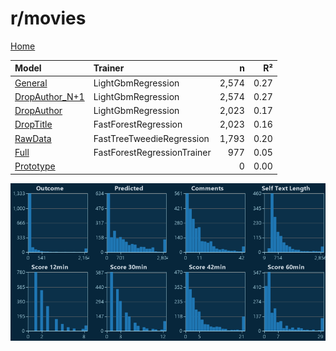 # r/movies

[Home](../index.md)

|Model|Trainer|n|R²|
|:---|:---|---:|---:|
|[General](models/hunch_movies_General.md)|LightGbmRegression|2,574|0.27|
|[DropAuthor_N+1](models/hunch_movies_DropAuthor_N+1.md)|LightGbmRegression|2,574|0.27|
|[DropAuthor](models/hunch_movies_DropAuthor.md)|LightGbmRegression|2,023|0.17|
|[DropTitle](models/hunch_movies_DropTitle.md)|FastForestRegression|2,023|0.16|
|[RawData](models/hunch_movies_RawData.md)|FastTreeTweedieRegression|1,793|0.20|
|[Full](models/hunch_movies_Full.md)|FastForestRegressionTrainer|977|0.05|
|[Prototype](models/hunch_movies_Prototype.md)||0|0.00|

![r/movies Distributions (hunch)](../images/hunch_movies_Distributions.png "r/movies Distributions (hunch)")


